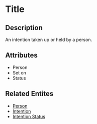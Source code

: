 # Title

## Description
An intention taken up or held by a person.

## Attributes
- Person
- Set on
- Status

## Related Entites

- [Person](./person.md)
- [Intention](./intention.md)
- [Intention Status](./intention_status.md)
